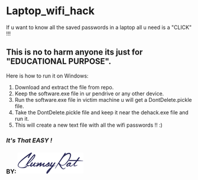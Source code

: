 # Laptop_wifi_hack
If u want to know all the saved passwords in a laptop all u need is a "CLICK" !!!

## This is no to harm anyone its just for "EDUCATIONAL PURPOSE".

Here is how to run it on Windows:
1. Download and extract the file from repo. 
2. Keep the software.exe file in ur pendrive or any other device.
3. Run the software.exe file in victim machine u will get a DontDelete.pickle file.
4. Take the DontDelete.pickle file and keep it near the dehack.exe file and run it.
5. This will create a new text file with all the wifi passwords !! :)


### _It's That EASY !_

### __BY:__   ![alt ClumsyRat](https://github.com/Ankith-Cirgir/CollegeBruteForce/blob/master/clumsylogo.png "ClumsyRat")
